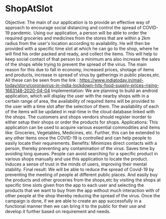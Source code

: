 # ShopAtSlot
Objective: The main of our application is to provide an effective way of approach to encourage social distancing and control the spread of COVID-19 pandemic. Using our application, a person will be able to order the required groceries and medicines from the stores that are within a 2km radius from the user's location according to availability. He will then be provided with a specific time slot at which he can go to the shop, where he will find his order packed and ready, and collect the items. This will help to keep social contact of that person to a minimum ans also increase the sales of the shops while trying to prevent the spread of the virus.  The main reason for this due to fall in economy, increased prices, shotage of items and products, increase in spread of virus by gatherings in public places,etc. All these can be seen from the link : https://www.indiatoday.in/mail-today/story/coronavirus-in-india-lockdown-hits-food-supply-prices-rising-1663148-2020-04-04  Implementation: We are planning to build an android application, which will display the user with the nearby shops with in a certain range of area, the availability of required items will be provided to the user with a time slot after the selection of them. The availability of each of the items will be updated in real-time in the cloud database linked with the shops. The customers and shops vendors should register inorder to either setup their shops or order the products for shops.  Applications: This application can be used to acquire various essential commodities and items like: Groceries, Vegetables, Medicines, etc. Further, this can be extended to any other items once the COVID-19 is controlled and can help people to easily locate their requirements.  Benefits: Minimizes direct contacts with a person, thereby preventing any contamination of the virus. Saves time by avoiding long queues. People can avoid searching for a specific product in various shops manually and use this application to locate the product. Induces a sense of trust in the minds of users, improving their mental stability.  Final result: We will be able to reduce the spread of Covid-19 by preventing the meeting of people at different public places. And easily buy the products and other groceries from the shops,etc by visiting the shops at specific time slots given fron the app to each user and selecting the products that we want to buy from the app without much interaction with of other people at the shop thereby reducing the spread of the virus. Once the campaign is done, if we are able to create an app successfully in a functional manner then we can bring it to the public for their use and develop it further based on requirement and needs.
